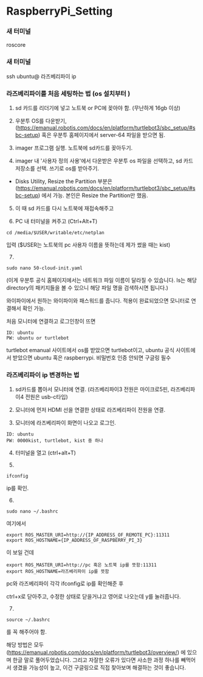 # RaspberryPi_Setting

### 새 터미널
roscore


### 새 터미널 
ssh ubuntu@ 라즈베리파이 ip


### 라즈베리파이를 처음 세팅하는 법  (os 설치부터 )
1. sd 카드를 리더기에 넣고 노트북 or PC에 꽂아야 함. (무난하게 16gb 이상)


2. 우분투 OS를 다운받기, 
(https://emanual.robotis.com/docs/en/platform/turtlebot3/sbc_setup/#sbc-setup) 혹은 우분투 홈페이지에서 server-64 파일을 받으면 됨.


3. imager 프로그램 실행. 노트북에 sd카드를 꽂아두기. 


4. imager 내 '사용자 정의 사용'에서 다운받은 우분투 os 파일을 선택하고, sd 카드 저장소를 선택. 쓰기로 os를 받아주기. 

- Disks Utility, Resize the Partition 부분은 
(https://emanual.robotis.com/docs/en/platform/turtlebot3/sbc_setup/#sbc-setup)
에서 가능.
본인은 Resize the Partition만 했음.


5. 이 때 sd 카드를 다시 노트북에 재접속해주고 


6. PC 내 터미널을 켜주고 (Ctrl+Alt+T)
```
cd /media/$USER/writable/etc/netplan
```
입력 ($USER는 노트북의 pc 사용자 이름을 뜻하는데 제가 썼을 때는 kist)


7. 

```
sudo nano 50-cloud-init.yaml 
```
(이게 우분투 공식 홈페이지에서는 네트워크 파일 이름이 달라질 수 있습니다. 
ls는 해당 directory의 패키지들을 볼 수 있으니 해당 파일 명을 검색하시면 됩니다.)




와이파이에서 원하는 와이파이와 패스워드를 줍니다. 
적용이 완료되었으면 모니터로 연결해서 확인 가능.

처음 모니터에 연결하고 로그인창이 뜨면
```
ID: ubuntu
PW: ubuntu or turtlebot 
```
turtlebot emanual 사이트에서 os를 받았으면 turtlebot이고, 
ubuntu 공식 사이트에서 받았으면 ubuntu 혹은 raspberrypi. 비밀번호 인증 안되면 구글링 필수



### 라즈베리파이 ip 변경하는 법  

1. sd카드를 뽑아서 모니터에 연결. (라즈베리파이3 전원은 마이크로5핀, 라즈베리파이4 전원은 usb-c타입)


2. 모니터에 먼저 HDMI 선을 연결한 상태로 라즈베리파이 전원을 연결.


3. 모니터에 라즈베리파이 화면이 나오고 로그인.
```
ID: ubuntu
PW: 0000kist, turtlebot, kist 중 하나
```

4. 터미널을 열고 (ctrl+alt+T) 


5. 

```
ifconfig
```

ip를 확인.


6. 
```
sudo nano ~/.bashrc 
```

여기에서 

```
export ROS_MASTER_URI=http://{IP_ADDRESS_OF_REMOTE_PC}:11311
export ROS_HOSTNAME={IP_ADDRESS_OF_RASPBERRY_PI_3}
```
이 보일 건데 
```
export ROS_MASTER_URI=http://pc 혹은 노트북 ip를 뜻함:11311
export ROS_HOSTNAME=라즈베리파이 ip를 뜻함
```
pc와 라즈베리파이 각각 ifconfig로 ip를 확인해준 후

ctrl+x로 닫아주고, 수정한 상태로 닫을거냐고 영어로 나오는데 y를 눌러줍니다.  


7. 
```
source ~/.bashrc
```

를 꼭 해주어야 함. 


해당 방법은 모두 
(https://emanual.robotis.com/docs/en/platform/turtlebot3/overview/)
에 있으며 한글 말로 풀어두었습니다. 
그리고 자잘한 오류가 있다면 사소한 과정 하나를 빼먹어서 생겼을 가능성이 높고, 이건 구글링으로 직접 찾아보며 해결하는 것이 좋습니다. 


